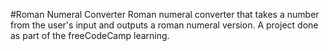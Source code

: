 #Roman Numeral Converter
Roman numeral converter that takes a number from the user's input and outputs a roman numeral version.
A project done as part of the freeCodeCamp learning.
